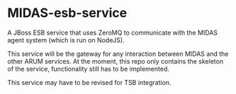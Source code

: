 MIDAS-esb-service
=================

A JBoss ESB service that uses ZeroMQ to communicate with the MIDAS agent system (which is run on NodeJS).

This service will be the gateway for any interaction between MIDAS and the other ARUM services. At the moment, this repo only contains the skeleton of the service, functionality still has to be implemented.

This service may have to be revised for TSB integration.


